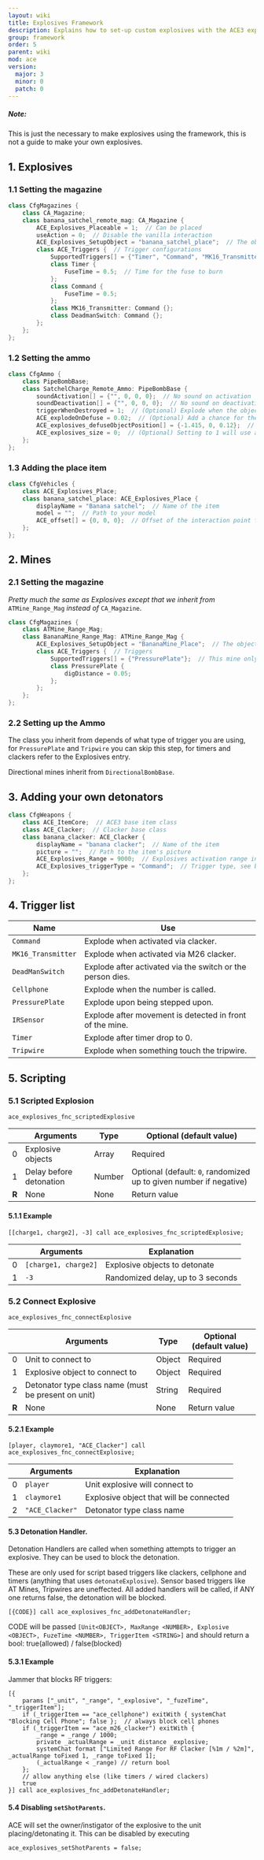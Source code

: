 ```yaml
---
layout: wiki
title: Explosives Framework
description: Explains how to set-up custom explosives with the ACE3 explosives system.
group: framework
order: 5
parent: wiki
mod: ace
version:
  major: 3
  minor: 0
  patch: 0
---
```


<div class="panel callout">
    <h5>Note:</h5>
    <p>This is just the necessary to make explosives using the framework, this is not a guide to make your own explosives.</p>
</div>

## 1. Explosives

### 1.1 Setting the magazine

```cpp
class CfgMagazines {
    class CA_Magazine;
    class banana_satchel_remote_mag: CA_Magazine {
        ACE_Explosives_Placeable = 1;  // Can be placed
        useAction = 0;  // Disable the vanilla interaction
        ACE_Explosives_SetupObject = "banana_satchel_place";  // The object placed before the explosive is armed
        class ACE_Triggers {  // Trigger configurations
            SupportedTriggers[] = {"Timer", "Command", "MK16_Transmitter", "DeadmanSwitch"};  // Triggers that can be used
            class Timer {
                FuseTime = 0.5;  // Time for the fuse to burn
            };
            class Command {
                FuseTime = 0.5;
            };
            class MK16_Transmitter: Command {};
            class DeadmanSwitch: Command {};
        };
    };
};
```

### 1.2 Setting the ammo

```cpp
class CfgAmmo {
    class PipeBombBase;
    class SatchelCharge_Remote_Ammo: PipeBombBase {
        soundActivation[] = {"", 0, 0, 0};  // No sound on activation
        soundDeactivation[] = {"", 0, 0, 0};  // No sound on deactivation
        triggerWhenDestroyed = 1;  // (Optional) Explode when the object is shot and destroyed (after being placed) (0-disabled, 1-enabled).
        ACE_explodeOnDefuse = 0.02;  // (Optional) Add a chance for the explosive to detonate after being disarmed (in percent)
        ACE_explosives_defuseObjectPosition[] = {-1.415, 0, 0.12};  // (Optional) The position relative to the model where the defuse helper object will be attached and thus the interaction point will be rendered
        ACE_explosives_size = 0;  // (Optional) Setting to 1 will use a defusal action with a larger radius (useful for large mines or mines with a wide pressure plane trigger area)
    };
};
```

### 1.3 Adding the place item

```cpp
class CfgVehicles {
    class ACE_Explosives_Place;
    class banana_satchel_place: ACE_Explosives_Place {
        displayName = "Banana satchel";  // Name of the item
        model = "";  // Path to your model
        ACE_offset[] = {0, 0, 0};  // Offset of the interaction point from the model in meters on the X,Y,Z axis. Try setting this to the place where it makes most sense (e.g. to buttons/switches/pins)
    };
};
```


## 2. Mines

### 2.1 Setting the magazine

_Pretty much the same as Explosives except that we inherit from_ `ATMine_Range_Mag` _instead of_ `CA_Magazine`.

```cpp
class CfgMagazines {
    class ATMine_Range_Mag;
    class BananaMine_Range_Mag: ATMine_Range_Mag {
        ACE_Explosives_SetupObject = "BananaMine_Place";  // The object placed before the mine is armed
        class ACE_Triggers {  // Triggers
            SupportedTriggers[] = {"PressurePlate"};  // This mine only support pressure plate activation
            class PressurePlate {
                digDistance = 0.05;
            };
        };
    };
};
```

### 2.2 Setting up the Ammo

The class you inherit from depends of what type of trigger you are using, for `PressurePlate` and `Tripwire` you can skip this step, for timers and clackers refer to the Explosives entry.

Directional mines inherit from `DirectionalBombBase`.


## 3. Adding your own detonators

```cpp
class CfgWeapons {
    class ACE_ItemCore;  // ACE3 base item class
    class ACE_Clacker;  // Clacker base class
    class banana_clacker: ACE_Clacker {
        displayName = "banana clacker";  // Name of the item
        picture = "";  // Path to the item's picture
        ACE_Explosives_Range = 9000;  // Explosives activation range in meters
        ACE_Explosives_triggerType = "Command";  // Trigger type, see below
    };
};
```


## 4. Trigger list

| Name | Use |
| ---- | ----- |
| `Command` | Explode when activated via clacker. |
| `MK16_Transmitter` | Explode when activated via M26 clacker. |
| `DeadManSwitch` | Explode after activated via the switch or the person dies. |
| `Cellphone` | Explode when the number is called. |
| `PressurePlate` | Explode upon being stepped upon. |
| `IRSensor` | Explode after movement is detected in front of the mine. |
| `Timer` | Explode after timer drop to 0. |
| `Tripwire` | Explode when something touch the tripwire. |


## 5. Scripting

### 5.1 Scripted Explosion

`ace_explosives_fnc_scriptedExplosive`

|    | Arguments | Type | Optional (default value) |
|----| --------- | ---- | ------------------------ |
| 0  | Explosive objects | Array | Required |
| 1  | Delay before detonation | Number | Optional (default: `0`, randomized up to given number if negative) |
| **R** | None | None | Return value |

#### 5.1.1 Example

`[[charge1, charge2], -3] call ace_explosives_fnc_scriptedExplosive;`

|    | Arguments | Explanation |
|----| --------- | ----------- |
| 0  | `[charge1, charge2]` | Explosive objects to detonate |
| 1  | `-3` | Randomized delay, up to 3 seconds |

### 5.2 Connect Explosive

`ace_explosives_fnc_connectExplosive`

|    | Arguments | Type | Optional (default value) |
|----| --------- | ---- | ------------------------ |
| 0  | Unit to connect to | Object | Required |
| 1  | Explosive object to connect to | Object | Required |
| 2  | Detonator type class name (must be present on unit) | String | Required |
| **R** | None | None | Return value |

#### 5.2.1 Example

`[player, claymore1, "ACE_Clacker"] call ace_explosives_fnc_connectExplosive;`

|    | Arguments | Explanation |
|----| --------- | ----------- |
| 0  | `player` | Unit explosive will connect to |
| 1  | `claymore1` | Explosive object that will be connected |
| 2  | `"ACE_Clacker"` | Detonator type class name |

#### 5.3 Detonation Handler.

Detonation Handlers are called when something attempts to trigger an explosive. They can be used to block the detonation.

These are only used for script based triggers like clackers, cellphone and timers (anything that uses `detonateExplosive`).
Sensor based triggers like AT Mines, Tripwires are uneffected.
All added handlers will be called, if ANY one returns false, the detonation will be blocked.

`[{CODE}] call ace_explosives_fnc_addDetonateHandler;`

CODE will be passed `[Unit<OBJECT>, MaxRange <NUMBER>, Explosive <OBJECT>, FuzeTime <NUMBER>, TriggerItem <STRING>]` and should return a bool: true(allowed) / false(blocked)

#### 5.3.1 Example

Jammer that blocks RF triggers:

```sqf
[{
    params ["_unit", "_range", "_explosive", "_fuzeTime", "_triggerItem"];
    if (_triggerItem == "ace_cellphone") exitWith { systemChat "Blocking Cell Phone"; false };  // always block cell phones
    if (_triggerItem == "ace_m26_clacker") exitWith {
        _range = _range / 1000;
        private _actualRange = _unit distance _explosive;
        systemChat format ["Limited Range For RF Clacker [%1m / %2m]", _actualRange toFixed 1, _range toFixed 1];
        (_actualRange < _range) // return bool
    };
    // allow anything else (like timers / wired clackers)
    true
}] call ace_explosives_fnc_addDetonateHandler;
```

#### 5.4 Disabling `setShotParents`.

ACE will set the owner/instigator of the explosive to the unit placing/detonating it.
This can be disabled by executing

```sqf
ace_explosives_setShotParents = false;
```
